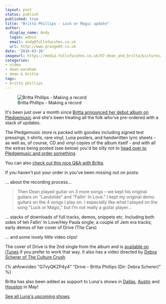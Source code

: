 ```yaml
---
layout: post
status: publish
published: true
title: "Britta Phillips - Luck or Magic update"
author:
  display_name: Andy
  login: admin
  email: andy@fullofwishes.co.uk
  url: http://www.grange85.co.uk
date: '2016-03-26'
imageurl: https://media.fullofwishes.co.uk/07-dean_and_britta/pictures/britta-making-a-record.jpg
categories:
- video
- dean wareham
- dean & britta
tags:
- britta phillips
---
```

<figure class="caption aligncenter"><img src="https://media.fullofwishes.co.uk/07-dean_and_britta/pictures/britta-making-a-record.jpg" alt="Britta Phillips - Making a record" /><figcaption class="caption-text">Britta Phillips - Making a record</figcaption></figure>
<p class="lead">It's been just over a month since <a href="http://www.pledgemusic.com/projects/brittaphillips/">Britta announced her debut album on Pledgemusic</a> and she's been treating all the folk who've pre-ordered with a stack of updates.</p>

<p>The Pledgemusic store is packed with goodies including signed test pressings, t-shirts, rare vinyl, Luna posters, and handwritten lyric sheets - as well as, of course, CD and vinyl copies of the album itself - and with all the extras being posted (see below) you'd be silly not to <a href="http://www.pledgemusic.com/projects/brittaphillips/exclusives">head over to Pledgemusic and order something</a>.</p>

<p>You can also <a href="http://www.pledgemusic.com/blog/britta-phillips-interview">check out this nice Q&A with Britta</a>.</p>

<p>If you haven't put your order in you've been missing out on posts:</p>
<p>&hellip; about the recording process&hellip;</p>
<blockquote>
	Then Dean played guitar on 3 more songs – we kept his original guitars on "Landslide" and "Fallin' In Love." I kept my original demo guitars on the 4 songs I play on. I especially like what I played on the song "Luck or Magic," but I’m not really a guitar player&hellip;
</blockquote>
<p>&hellip; stacks of downloads of full tracks, demos, snippets etc. Including both sides of teh Fallin' In Love/Hey Paula single; a couple of Jem era tracks; early demos of her cover of Drive (The Cars)</p>

<p>&hellip; and some lovely little video clips!</p>

<p>The cover of Drive is the 2nd single from the album and is <a href="https://itunes.apple.com/us/album/drive/id1072803111?i=1072803122">available on iTunes</a> if you prefer to work that way. It also has a video directed by <a href="http://www.theculturecrush.com/">Debra Scherer of The Culture Crush</a></p>

{% ahfowvideo "G7vyQKZP4y4" "Drive - Britta Phillips (Dir: Debra Scherer)" %}

<p class="lead">Britta has also been added as support to Luna's shows in <a href="/database/luna/shows/2016/2016-05-04-luna-granada-theater-dallas-tx-usa/">Dallas</a>, <a href="/database/luna/shows/2016/2016-05-05-luna-mohawk-austin-tx-usa/">Austin</a> and <a href="/database/luna/shows/2016/2016-05-07-luna-numbers-houston-tx-usa/">Houston</a> in May!</p>

<p><a href="/database/luna/shows/">See all Luna's upcoming shows</a>.</p>

